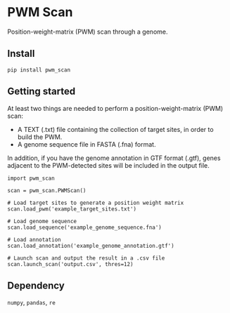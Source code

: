 # PWM Scan
Position-weight-matrix (PWM) scan through a genome.

## Install

```
pip install pwm_scan
```

## Getting started

At least two things are needed to perform a position-weight-matrix (PWM) scan:

- A TEXT (.txt) file containing the collection of target sites, in order to build the PWM.
- A genome sequence file in FASTA (.fna) format.

In addition, if you have the genome annotation in GTF format (.gtf), genes adjacent to the PWM-detected sites will be included in the output file.

```
import pwm_scan

scan = pwm_scan.PWMScan()

# Load target sites to generate a position weight matrix
scan.load_pwm('example_target_sites.txt')

# Load genome sequence
scan.load_sequence('example_genome_sequence.fna')

# Load annotation
scan.load_annotation('example_genome_annotation.gtf')

# Launch scan and output the result in a .csv file
scan.launch_scan('output.csv', thres=12)
```

## Dependency

`numpy`, `pandas`, `re`
